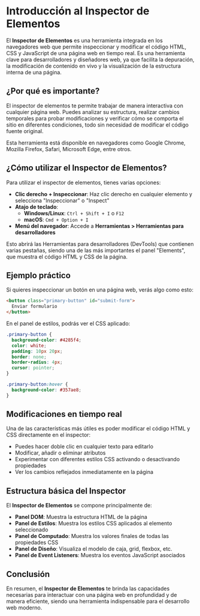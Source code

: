 
# Introducción al Inspector de Elementos

El **Inspector de Elementos** es una herramienta integrada en los navegadores web que permite inspeccionar y modificar el código HTML, CSS y JavaScript de una página web en tiempo real. Es una herramienta clave para desarrolladores y diseñadores web, ya que facilita la depuración, la modificación de contenido en vivo y la visualización de la estructura interna de una página.

## ¿Por qué es importante?

El inspector de elementos te permite trabajar de manera interactiva con cualquier página web. Puedes analizar su estructura, realizar cambios temporales para probar modificaciones y verificar cómo se comporta el sitio en diferentes condiciones, todo sin necesidad de modificar el código fuente original.

Esta herramienta está disponible en navegadores como Google Chrome, Mozilla Firefox, Safari, Microsoft Edge, entre otros.

## ¿Cómo utilizar el Inspector de Elementos?

Para utilizar el inspector de elementos, tienes varias opciones:

- **Clic derecho + Inspeccionar**: Haz clic derecho en cualquier elemento y selecciona "Inspeccionar" o "Inspect"
- **Atajo de teclado**:
  - **Windows/Linux**: `Ctrl + Shift + I` o `F12`
  - **macOS**: `Cmd + Option + I`
- **Menú del navegador**: Accede a **Herramientas > Herramientas para desarrolladores**

Esto abrirá las Herramientas para desarrolladores (DevTools) que contienen varias pestañas, siendo una de las más importantes el panel "Elements", que muestra el código HTML y CSS de la página.

## Ejemplo práctico

Si quieres inspeccionar un botón en una página web, verás algo como esto:

```html
<button class="primary-button" id="submit-form">
  Enviar formulario
</button>
```

En el panel de estilos, podrás ver el CSS aplicado:

```css
.primary-button {
  background-color: #4285f4;
  color: white;
  padding: 10px 20px;
  border: none;
  border-radius: 4px;
  cursor: pointer;
}

.primary-button:hover {
  background-color: #357ae8;
}
```

## Modificaciones en tiempo real

Una de las características más útiles es poder modificar el código HTML y CSS directamente en el inspector:

- Puedes hacer doble clic en cualquier texto para editarlo
- Modificar, añadir o eliminar atributos
- Experimentar con diferentes estilos CSS activando o desactivando propiedades
- Ver los cambios reflejados inmediatamente en la página


## Estructura básica del Inspector

El **Inspector de Elementos** se compone principalmente de:

- **Panel DOM**: Muestra la estructura HTML de la página
- **Panel de Estilos**: Muestra los estilos CSS aplicados al elemento seleccionado
- **Panel de Computado**: Muestra los valores finales de todas las propiedades CSS
- **Panel de Diseño**: Visualiza el modelo de caja, grid, flexbox, etc.
- **Panel de Event Listeners**: Muestra los eventos JavaScript asociados

## Conclusión

En resumen, el **Inspector de Elementos** te brinda las capacidades necesarias para interactuar con una página web en profundidad y de manera eficiente, siendo una herramienta indispensable para el desarrollo web moderno.
